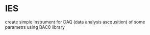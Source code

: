 # IES
create simple instrument for DAQ (data analysis ascqusition)  of  some parametrs using BAC0 library
